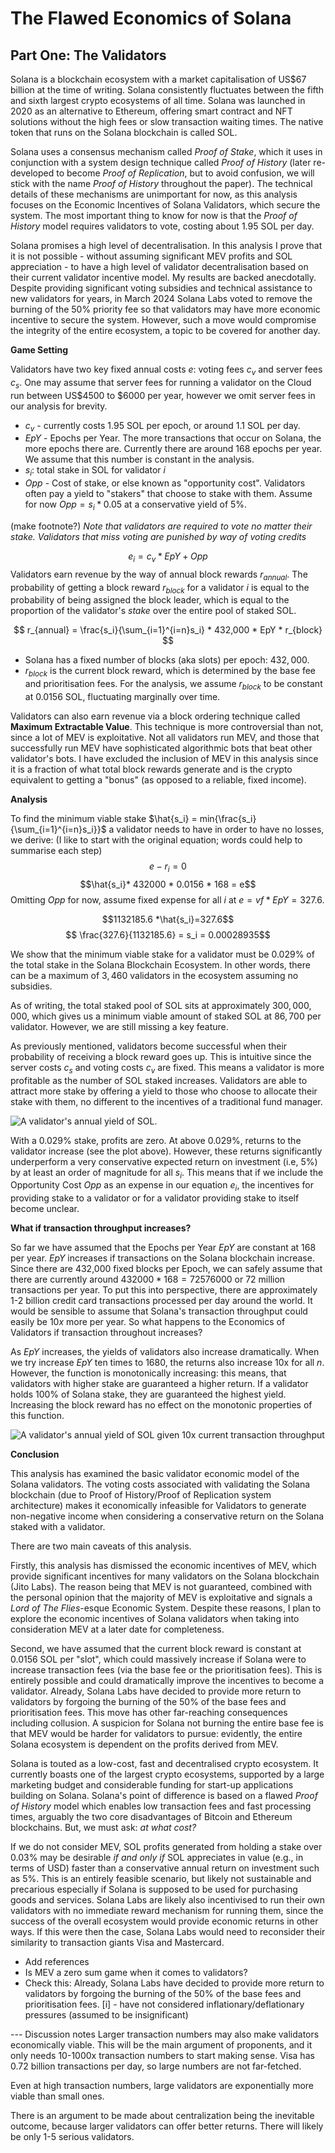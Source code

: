 # The Flawed Economics of Solana

## Part One: The Validators

Solana is a blockchain ecosystem with a market capitalisation of US$67 billion at the time of writing. Solana consistently fluctuates between the fifth and sixth largest crypto ecosystems of all time. Solana was launched in 2020 as an alternative to Ethereum, offering smart contract and NFT solutions without the high fees or slow transaction waiting times. The native token that runs on the Solana blockchain is called SOL.

Solana uses a consensus mechanism called *Proof of Stake*, which it uses in conjunction with a system design technique called *Proof of History* (later re-developed to become *Proof of Replication*, but to avoid confusion, we will stick with the name *Proof of History* throughout the paper). The technical details of these mechanisms are unimportant for now, as this analysis focuses on the Economic Incentives of Solana Validators, which secure the system. The most important thing to know for now is that the *Proof of History* model requires validators to vote, costing about $1.95$ SOL per day.

Solana promises a high level of decentralisation. In this analysis I prove that it is not possible - without assuming significant MEV profits and SOL appreciation - to have a high level of validator decentralisation based on their current validator incentive model. My results are backed anecdotally. Despite providing significant voting subsidies and technical assistance to new validators for years, in March 2024 Solana Labs voted to remove the burning of the 50% priority fee so that validators may have more economic incentive to secure the system. However, such a move would compromise the integrity of the entire ecosystem, a topic to be covered for another day.

**Game Setting**

Validators have two key fixed annual costs $e$: voting fees $c_v$ and server fees $c_s$. One may assume that server fees for running a validator on the Cloud run between US$4500 to $6000 per year, however we omit server fees in our analysis for brevity.

- $c_v$ - currently costs $1.95$ SOL per epoch, or around $1.1$ SOL per day.
- $EpY$ - Epochs per Year. The more transactions that occur on Solana, the more epochs there are. Currently there are around 168 epochs per year. We assume that this number is constant in the analysis.
-  $s_{i}$: total stake in SOL for validator $i$ 
- $Opp$ - Cost of stake, or else known as "opportunity cost". Validators often pay a yield to "stakers" that choose to stake with them. Assume for now $Opp = s_i * 0.05$ at a conservative yield of $5$%.

(make footnote?) *Note that validators are required to vote no matter their stake. Validators that miss voting are punished by way of voting credits*

$$e_i = c_v*EpY+ Opp $$
Validators earn revenue by the way of annual block rewards $r_{annual}$. The probability of getting a block reward $r_{block}$ for a validator $i$ is equal to the probability of being assigned the block leader, which is equal to the proportion of the validator's *stake* over the entire pool of staked SOL.

$$
r_{annual} = \frac{s_i}{\sum_{i=1}^{i=n}s_i} * 432,000 * EpY * r_{block}
$$

- Solana has a fixed number of blocks (aka slots) per epoch: $432,000$.
- $r_{block}$ is the current block reward, which is determined by the base fee and prioritisation fees. For the analysis, we assume $r_{block}$ to be constant at $0.0156$ SOL, fluctuating marginally over time.

Validators can also earn revenue via a block ordering technique called **Maximum Extractable Value**. This technique is more controversial than not, since a lot of MEV is exploitative. Not all validators run MEV, and those that successfully run MEV have sophisticated algorithmic bots that beat other validator's bots. I have excluded the inclusion of MEV in this analysis since it is a fraction of what total block rewards generate and is the crypto equivalent to getting a "bonus" (as opposed to a reliable, fixed income).

**Analysis**

To find the minimum viable stake $\hat{s_i} = min{\frac{s_i}{\sum_{i=1}^{i=n}s_i}}$ a validator needs to have in order to have no losses, we derive:
(I like to start with the original equation; words could help to summarise each step)
$$e - r_i = 0$$
$$\hat{s_i}* 432000 * 0.0156 * 168 = e$$
Omitting $Opp$ for now, assume fixed expense for all $i$ at $e = vf * EpY = 327.6$. 

$$1132185.6 *\hat{s_i}=327.6$$
$$ \frac{327.6}{1132185.6} = s_i = 0.00028935$$

We show that the minimum viable stake for a validator must be $0.029$% of the total stake in the Solana Blockchain Ecosystem. In other words, there can be a maximum of $3,460$ validators in the ecosystem assuming no subsidies.

As of writing, the total staked pool of SOL sits at approximately $300,000,000$, which gives us a minimum viable amount of staked SOL at $86,700$ per validator. However, we are still missing a key feature.

As previously mentioned, validators become successful when their probability of receiving a block reward goes up. This is intuitive since the server costs $c_s$ and voting costs $c_v$ are fixed. This means a validator is more profitable as the number of SOL staked increases. Validators are able to attract more stake by offering a yield to those who choose to allocate their stake with them, no different to the incentives of a traditional fund manager. 

![A validator's annual yield of SOL.](/output.png "Annual Yield of SOL")

With a 0.029% stake, profits are zero. At above $0.029$%, returns to the validator increase (see the plot above). However, these returns significantly underperform a very conservative expected return on investment (i.e, 5%) by at least an order of magnitude for all $s_i$. This means that if we include the Opportunity Cost $Opp$ as an expense in our equation $e_i$, the incentives for providing stake to a validator or for a validator providing stake to itself become unclear.

**What if transaction throughput increases?**

So far we have assumed that the Epochs per Year $EpY$ are constant at $168$ per year. $EpY$ increases if transactions on the Solana blockchain increase. Since there are 432,000 fixed blocks per Epoch, we can safely assume that there are currently around $432000 * 168 = 72576000$ or 72 million transactions per year. To put this into perspective, there are approximately 1-2 billion credit card transactions processed per day around the world. It would be sensible to assume that Solana's transaction throughput could easily be $10x$ more per year. So what happens to the Economics of Validators if transaction throughout increases?

As $EpY$ increases, the yields of validators also increase dramatically. When we try increase $EpY$ ten times to $1680$, the returns also increase 10x for all $n$. However, the function is monotonically increasing: this means, that validators with higher stake are guaranteed a higher return. If a validator holds $100$% of Solana stake, they are guaranteed the highest yield. Increasing the block reward has no effect on the monotonic properties of this function. 

![A validator's annual yield of SOL given 10x current transaction throughput](/output_10x.png "Annual Yield of SOL at 10x throughput")


**Conclusion**

This analysis has examined the basic validator economic model of the Solana validators. The voting costs associated with validating the Solana blockchain (due to Proof of History/Proof of Replication system architecture) makes it economically infeasible for Validators to generate non-negative income when considering a conservative return on the Solana staked with a validator. 

There are two main caveats of this analysis. 

Firstly, this analysis has dismissed the economic incentives of MEV, which provide significant incentives for many validators on the Solana blockchain (Jito Labs). The reason being that MEV is not guaranteed, combined with the personal opinion that the majority of MEV is exploitative and signals a *Lord of The Flies*-esque Economic System. Despite these reasons, I plan to explore the economic incentives of Solana validators when taking into consideration MEV at a later date for completeness.

Second, we have assumed that the current block reward is constant at $0.0156$ SOL per "slot", which could massively increase if Solana were to increase transaction fees (via the base fee or the prioritisation fees). This is entirely possible and could dramatically improve the incentives to become a validator. Already, Solana Labs have decided to provide more return to validators by forgoing the burning of the 50% of the base fees and prioritisation fees. This move has other far-reaching consequences including collusion. A suspicion for Solana not burning the entire base fee is that MEV would be harder for validators to pursue: evidently, the entire Solana ecosystem is dependent on the profits derived from MEV.

Solana is touted as a low-cost, fast and decentralised crypto ecosystem. It currently boasts one of the largest crypto ecosystems, supported by a large marketing budget and considerable funding for start-up applications building on Solana. Solana's point of difference is based on a flawed *Proof of History* model which enables low transaction fees and fast processing times, arguably the two core disadvantages of Bitcoin and Ethereum blockchains. But, we must ask: *at what cost?*

If we do not consider MEV, SOL profits generated from holding a stake over 0.03% may be desirable *if and only if* SOL appreciates in value (e.g., in terms of USD) faster than a conservative annual return on investment such as 5%. This is an entirely feasible scenario, but likely not sustainable and precarious especially if Solana is supposed to be used for purchasing goods and services. Solana Labs are likely also incentivised to run their own validators with no immediate reward mechanism for running them, since the success of the overall ecosystem would provide economic returns in other ways. If this were then the case, Solana Labs would need to reconsider their similarity to transaction giants Visa and Mastercard.

- Add references
- Is MEV a zero sum game when it comes to validators?
- Check this: Already, Solana Labs have decided to provide more return to validators by forgoing the burning of the 50% of the base fees and prioritisation fees.
[i] - have not considered inflationary/deflationary pressures (assumed to be insignificant)


--- Discussion notes
Larger transaction numbers may also make validators economically viable. This will be the main argument of proponents, and it only needs 10-1000x transaction numbers to start making sense.
Visa has 0.72 billion transactions per day, so large numbers are not far-fetched.

Even at high transaction numbers, large validators are exponentially more viable than small ones.

There is an argument to be made about centralization being the inevitable outcome, because larger validators can offer better returns. There will likely be only 1-5 serious validators.